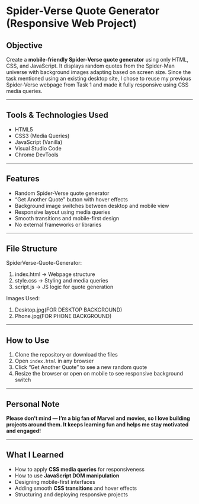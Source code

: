 # Spider-Verse Quote Generator (Responsive Web Project)

## Objective
Create a **mobile-friendly Spider-Verse quote generator** using only HTML, CSS, and JavaScript. It displays random quotes from the Spider-Man universe with background images adapting based on screen size. Since the task mentioned using an existing desktop site, I chose to reuse my previous Spider-Verse webpage from Task 1 and made it fully responsive using CSS media queries.

---

## Tools & Technologies Used
- HTML5  
- CSS3 (Media Queries)  
- JavaScript (Vanilla)  
- Visual Studio Code  
- Chrome DevTools  

---

## Features
- Random Spider-Verse quote generator  
- “Get Another Quote” button with hover effects  
- Background image switches between desktop and mobile view  
- Responsive layout using media queries  
- Smooth transitions and mobile-first design  
- No external frameworks or libraries

---

## File Structure
SpiderVerse-Quote-Generator:

1. index.html → Webpage structure
2. style.css → Styling and media queries
3. script.js → JS logic for quote generation

Images Used:
1. Desktop.jpg(FOR DESKTOP BACKGROUND)
2. Phone.jpg(FOR PHONE BACKGROUND)

---

## How to Use
1. Clone the repository or download the files  
2. Open `index.html` in any browser  
3. Click “Get Another Quote” to see a new random quote  
4. Resize the browser or open on mobile to see responsive background switch

---

## Personal Note
**Please don’t mind — I’m a big fan of Marvel and movies, so I love building projects around them. It keeps learning fun and helps me stay motivated and engaged!**

---

## What I Learned
- How to apply **CSS media queries** for responsiveness  
- How to use **JavaScript DOM manipulation**  
- Designing mobile-first interfaces  
- Adding smooth **CSS transitions** and hover effects  
- Structuring and deploying responsive projects
